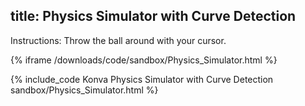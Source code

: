 title: Physics Simulator with Curve Detection
---

Instructions: Throw the ball around with your cursor.

{% iframe /downloads/code/sandbox/Physics_Simulator.html %}

{% include_code Konva Physics Simulator with Curve Detection sandbox/Physics_Simulator.html %}